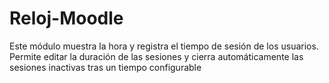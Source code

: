 # Reloj-Moodle
Este módulo muestra la hora y registra el tiempo de sesión de los usuarios. Permite editar la duración de las sesiones y cierra automáticamente las sesiones inactivas tras un tiempo configurable
